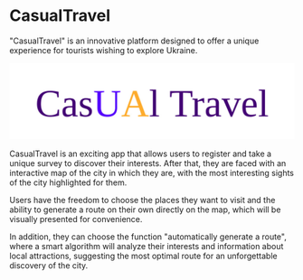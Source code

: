 # CasualTravel
"CasualTravel" is an innovative platform designed to offer a unique experience for tourists wishing to explore Ukraine. 

![Logo](https://github.com/AlexEmets/CasualTravel/blob/main/assets/logo.jpg)

CasualTravel is an exciting app that allows users to register and take a unique survey to discover their interests. After that, they are faced with an interactive map of the city in which they are, with the most interesting sights of the city highlighted for them.

Users have the freedom to choose the places they want to visit and the ability to generate a route on their own directly on the map, which will be visually presented for convenience.

In addition, they can choose the function "automatically generate a route", where a smart algorithm will analyze their interests and information about local attractions, suggesting the most optimal route for an unforgettable discovery of the city.